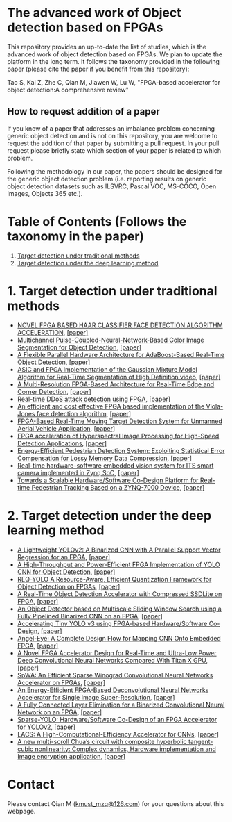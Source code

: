 # The advanced work of Object detection based on FPGAs

This repository provides an up-to-date the list of studies, which is the advanced work of object detection based on FPGAs. We plan to update the platform in the long term. It follows the taxonomy provided in the following paper (please cite the paper if you benefit from this repository):

Tao S, Kai Z, Zhe C, Qian M, Jiawen W, Lu W, "FPGA-based accelerator for object detection:A comprehensive review"

## How to request addition of a paper

If you know of a paper that addresses an imbalance problem concerning generic object detection and is not on this repository, you are welcome to request the addition of that paper by submitting a pull request. In your pull request please briefly state which section of your paper is related to which problem.

Following the methodology in our paper, the papers should be designed for the generic object detection problem (i.e. reporting results on generic object detection datasets such as ILSVRC, Pascal VOC, MS-COCO, Open Images, Objects 365 etc.).

# Table of Contents (Follows the taxonomy in the paper)

1. [Target detection under traditional methods](#1-target-detection-under-traditional-methods)
2. [Target detection under the deep learning method](#2-target-detection-under-the-deep-learning-method)

# 1. Target detection under traditional methods

- [NOVEL FPGA BASED HAAR CLASSIFIER FACE DETECTION ALGORITHM ACCELERATION](https://github.com/vivian13maker/FPGA-based-accelerator-for-object-detection-A-comprehensive-review/blob/main/NOVEL%20FPGA%20BASED%20HAAR%20CLASSIFIER%20FACE%20DETECTION%20ALGORITHM%20ACCELERATION.md#novel-fpga-based-haar-classifier-face-detection-algorithm-acceleration), [[paper]](https://www.researchgate.net/profile/Shih-Lien-Lu/publication/4375375_Novel_FPGA_based_Haar_classifier_face_detection_algorithm_acceleration/links/0fcfd50933e992036b000000/Novel-FPGA-based-Haar-classifier-face-detection-algorithm-acceleration.pdf?origin=publication_detail)
- [Multichannel Pulse-Coupled-Neural-Network-Based Color Image Segmentation for Object Detection](https://github.com/vivian13maker/FPGA-based-accelerator-for-object-detection-A-comprehensive-review/blob/main/Multichannel%20Pulse-Coupled-Neural-Network-Based%20Color%20Image%20Segmentation%20for%20Object%20Detection.md#multichannel-pulse-coupled-neural-network-based-color-image-segmentation-for-object-detection), [[paper]](https://ieeexplore.ieee.org/stamp/stamp.jsp?tp=&arnumber=5991960)
- [A Flexible Parallel Hardware Architecture for AdaBoost-Based Real-Time Object Detection](https://github.com/vivian13maker/FPGA-based-accelerator-for-object-detection-A-comprehensive-review/blob/main/A%20Flexible%20Parallel%20Hardware%20Architecture%20for%20AdaBoost-Based%20Real-Time%20Object%20Detection.md#a-flexible-parallel-hardware-architecture-for-adaboost-based-real-time-object-detection), [[paper]](http://islab.soe.uoguelph.ca/sareibi/TEACHING_dr/ENG6530_RCS_html_dr/outline_W2017/docs/PAPER_REVIEW_dr/2014_dr/GRAD_dr/FPGA_Object_Detection.pdf)
- [ASIC and FPGA Implementation of the Gaussian Mixture Model Algorithm for Real-Time Segmentation of High Definition video](https://github.com/vivian13maker/FPGA-based-accelerator-for-object-detection-A-comprehensive-review/blob/main/ASIC%20and%20FPGA%20Implementation%20of%20the%20Gaussian%20Mixture%20Model%20Algorithm%20for%20Real-Time%20Segmentation%20of%20High%20Definition%20video.md#asic-and-fpga-implementation-of-the-gaussian-mixture-model-algorithm-for-real-time-segmentation-of-high-definition-video), [[paper]](https://ieeexplore.ieee.org/stamp/stamp.jsp?tp=&arnumber=6481463)
- [A Multi-Resolution FPGA-Based Architecture for Real-Time Edge and Corner Detection](https://github.com/vivian13maker/FPGA-based-accelerator-for-object-detection-A-comprehensive-review/blob/main/A%20Multi-Resolution%20FPGA-Based%20Architecture%20for%20Real-Time%20Edge%20and%20Corner%20Detection.md#a-multi-resolution-fpga-based-architecture-for-real-time-edge-and-corner-detection), [[paper]](https://ieeexplore.ieee.org/stamp/stamp.jsp?tp=&arnumber=6532283&tag=1)
- [Real-time DDoS attack detection using FPGA](https://github.com/vivian13maker/FPGA-based-accelerator-for-object-detection-A-comprehensive-review/blob/main/Real-time%20DDoS%20attack%20detection%20using%20FPGA.md#real-time-ddos-attack-detection-using-fpga), [[paper]](https://pdf.sciencedirectassets.com/271515/1-s2.0-S0140366417X00145/1-s2.0-S0140366416306442/main.pdf?X-Amz-Security-Token=IQoJb3JpZ2luX2VjEIv%2F%2F%2F%2F%2F%2F%2F%2F%2F%2FwEaCXVzLWVhc3QtMSJHMEUCIQDroCWGkQN2XzrnwGlmWFagrg%2FRRsU05YF2%2FVUxL1P1hwIgIh2w8AwG%2BTnjOVKUOa9WTeafQZG%2FzWpWHoBASsK6jNIqgwQI1P%2F%2F%2F%2F%2F%2F%2F%2F%2F%2FARAEGgwwNTkwMDM1NDY4NjUiDEDjcyYQxCR6tZrWtCrXA2j%2FQZudCQismE7Xxvc1Z3rL7l1c3wBIj%2BXSlBDaHNjjM%2F0VGzycSbtKXSrXqwaMpxq952ZHEVVV6fc%2BRBALq2uG1cuMHZsDp%2B%2FjvbXYduyH4irAK%2BmOPTSVL9LaWg9RJq0qQg5aEqv1KbBdAsXikVsWS7%2BfY0iWjpPTLD0j%2F4GeYsHQmZdyFBM6x6boxArlQeE0iUuSrJBxhkdWMR6sbuPJQI%2BR462dVjJ2ZfbgCuRey19Zg3sPyAZr0V4Hn%2BwzwyES3oRUDdirTekq%2BEI8mKkazzKLtrLcP2f3lurv37%2F2mEOiCxDRRXx6yqJxQaipllz2dHkp0oEmEb%2FxOxZ%2F1xva5AH92HiET%2FF%2FisU36jF7plkSZUW%2BpHsRgaZsxA%2FPZQap248lZTxUbvt9Mqdwwd2Ab4WDJHPeJnIeM4rf%2Bm4CiZmaugV6Yro%2BO25%2FZqRUURwjoguLjAeKJtLDRfB9QuBGaYokOTI9C0wh8LQoK4hYCYU6r1q1sn4PjPVFGC7laYnjtd9YNVnOkpqcFawGnHLw4G0M2gOMr0buR3KGddiPXkOeLSi7pb3m3HdsyDM%2BIZEo9b%2BCcAx%2F77jNrMsHywKWcPCODpgM6scIauRmhnRAJ%2BodyGfqnjDS5OyJBjqlAfQHx683tsTAPt47PHofPBHAsCvHYCR6mFfbVWombgLQB4zEPVS5c7eGf%2B05MuY87XWqEjmI%2F6x2Qy%2Bs%2BEckVbHBn5nF4DWk9pLb1XilnFXbuzv%2BtR8o9lQxgsKvRzZKa7u26Uzmf9O6nQQ0PLzeNZPyEB9AMnLmFxPp3AxftPsLytIqpvzUd87BHPOkKevKOLmt%2BnmgKiDPxV4%2BdLEvHBtWFBf5CQ%3D%3D&X-Amz-Algorithm=AWS4-HMAC-SHA256&X-Amz-Date=20210910T115637Z&X-Amz-SignedHeaders=host&X-Amz-Expires=300&X-Amz-Credential=ASIAQ3PHCVTY5LL4ONHX%2F20210910%2Fus-east-1%2Fs3%2Faws4_request&X-Amz-Signature=473fd4c0343cd4decf36e9b537261e1b1c7184b40d35e7a256c7cfcc9f5a0dae&hash=5672e07fbb7e7f767e2d43907a2ce5ba3b82ed6298ef94d6f70127df0c44cc0a&host=68042c943591013ac2b2430a89b270f6af2c76d8dfd086a07176afe7c76c2c61&pii=S0140366416306442&tid=spdf-440306f7-5d6b-47a6-a8ba-597231133837&sid=405589e954c7e4489209b4b6469f22e8ab85gxrqa&type=client)
- [An efficient and cost effective FPGA based implementation of the Viola-Jones face detection algorithm](https://github.com/vivian13maker/FPGA-based-accelerator-for-object-detection-A-comprehensive-review/blob/main/An%20efficient%20and%20cost%20effective%20FPGA%20based%20implementation%20of%20the%20Viola-Jones%20face%20detection%20algorithm.md#an-efficient-and-cost-effective-fpga-based-implementation-of-the-viola-jones-face-detection-algorithm), [[paper]](https://pdf.sciencedirectassets.com/314097/1-s2.0-S2468067217X00023/1-s2.0-S2468067216300116/main.pdf?X-Amz-Security-Token=IQoJb3JpZ2luX2VjEIv%2F%2F%2F%2F%2F%2F%2F%2F%2F%2FwEaCXVzLWVhc3QtMSJHMEUCIQDroCWGkQN2XzrnwGlmWFagrg%2FRRsU05YF2%2FVUxL1P1hwIgIh2w8AwG%2BTnjOVKUOa9WTeafQZG%2FzWpWHoBASsK6jNIqgwQI1P%2F%2F%2F%2F%2F%2F%2F%2F%2F%2FARAEGgwwNTkwMDM1NDY4NjUiDEDjcyYQxCR6tZrWtCrXA2j%2FQZudCQismE7Xxvc1Z3rL7l1c3wBIj%2BXSlBDaHNjjM%2F0VGzycSbtKXSrXqwaMpxq952ZHEVVV6fc%2BRBALq2uG1cuMHZsDp%2B%2FjvbXYduyH4irAK%2BmOPTSVL9LaWg9RJq0qQg5aEqv1KbBdAsXikVsWS7%2BfY0iWjpPTLD0j%2F4GeYsHQmZdyFBM6x6boxArlQeE0iUuSrJBxhkdWMR6sbuPJQI%2BR462dVjJ2ZfbgCuRey19Zg3sPyAZr0V4Hn%2BwzwyES3oRUDdirTekq%2BEI8mKkazzKLtrLcP2f3lurv37%2F2mEOiCxDRRXx6yqJxQaipllz2dHkp0oEmEb%2FxOxZ%2F1xva5AH92HiET%2FF%2FisU36jF7plkSZUW%2BpHsRgaZsxA%2FPZQap248lZTxUbvt9Mqdwwd2Ab4WDJHPeJnIeM4rf%2Bm4CiZmaugV6Yro%2BO25%2FZqRUURwjoguLjAeKJtLDRfB9QuBGaYokOTI9C0wh8LQoK4hYCYU6r1q1sn4PjPVFGC7laYnjtd9YNVnOkpqcFawGnHLw4G0M2gOMr0buR3KGddiPXkOeLSi7pb3m3HdsyDM%2BIZEo9b%2BCcAx%2F77jNrMsHywKWcPCODpgM6scIauRmhnRAJ%2BodyGfqnjDS5OyJBjqlAfQHx683tsTAPt47PHofPBHAsCvHYCR6mFfbVWombgLQB4zEPVS5c7eGf%2B05MuY87XWqEjmI%2F6x2Qy%2Bs%2BEckVbHBn5nF4DWk9pLb1XilnFXbuzv%2BtR8o9lQxgsKvRzZKa7u26Uzmf9O6nQQ0PLzeNZPyEB9AMnLmFxPp3AxftPsLytIqpvzUd87BHPOkKevKOLmt%2BnmgKiDPxV4%2BdLEvHBtWFBf5CQ%3D%3D&X-Amz-Algorithm=AWS4-HMAC-SHA256&X-Amz-Date=20210910T120116Z&X-Amz-SignedHeaders=host&X-Amz-Expires=300&X-Amz-Credential=ASIAQ3PHCVTY5LL4ONHX%2F20210910%2Fus-east-1%2Fs3%2Faws4_request&X-Amz-Signature=0875b362da97b104ef03d345a75fb2c4201dbf6e0286ebfd29eaf0ac80b4c008&hash=0c16728afe2ae300224ec939217fe40889d3e90251ac9a58a0489ce2934af946&host=68042c943591013ac2b2430a89b270f6af2c76d8dfd086a07176afe7c76c2c61&pii=S2468067216300116&tid=spdf-72c81ead-0663-4bd5-86dd-591e268a547d&sid=405589e954c7e4489209b4b6469f22e8ab85gxrqa&type=client)
- [FPGA-Based Real-Time Moving Target Detection System for Unmanned Aerial Vehicle Application](https://github.com/vivian13maker/FPGA-based-accelerator-for-object-detection-A-comprehensive-review/blob/main/FPGA-Based%20Real-Time%20Moving%20Target%20Detection%20System%20for%20Unmanned%20Aerial%20Vehicle%20Application.md#fpga-based-real-time-moving-target-detection-system-for-unmanned-aerial-vehicle-application), [[paper]](https://downloads.hindawi.com/journals/ijrc/2016/8457908.pdf)
- [FPGA acceleration of Hyperspectral Image Processing for High-Speed Detection Applications](https://github.com/vivian13maker/FPGA-based-accelerator-for-object-detection-A-comprehensive-review/blob/main/FPGA%20acceleration%20of%20Hyperspectral%20Image%20Processing%20for%20High-Speed%20Detection%20Applications.md#fpga-acceleration-of-hyperspectral-image-processing-for-high-speed-detection-applications), [[paper]](https://ieeexplore.ieee.org/stamp/stamp.jsp?tp=&arnumber=8050773)
- [Energy-Efficient Pedestrian Detection System: Exploiting Statistical Error Compensation for Lossy Memory Data Compression](https://github.com/vivian13maker/FPGA-based-accelerator-for-object-detection-A-comprehensive-review/blob/main/Energy-Efficient%20Pedestrian%20Detection%20System%20Exploiting%20Statistical%20Error%20Compensation%20for%20Lossy%20Memory%20Data%20Compression.md#energy-efficient-pedestrian-detection-system-exploiting-statistical-error-compensation-for-lossy-memory-data-compression), [[paper]](https://ieeexplore.ieee.org/stamp/stamp.jsp?tp=&arnumber=8310932)
- [Real-time hardware–software embedded vision system for ITS smart camera implemented in Zynq SoC](https://github.com/vivian13maker/FPGA-based-accelerator-for-object-detection-A-comprehensive-review/blob/main/Real-time%20hardware%E2%80%93software%20embedded%20vision%20system%20for%20ITS%20smart%20camera%20implemented%20in%20Zynq%20SoC.md#real-time-hardwaresoftware-embedded-vision-system-for-its-smart-camera-implemented-in-zynq-soc), [[paper]](https://link.springer.com/content/pdf/10.1007/s11554-016-0588-9.pdf)
- [Towards a Scalable Hardware/Software Co-Design Platform for Real-time Pedestrian Tracking Based on a ZYNQ-7000 Device](https://github.com/vivian13maker/FPGA-based-accelerator-for-object-detection-A-comprehensive-review/blob/main/Towards%20a%20Scalable%20HardwareSoftware%20Co-Design%20Platform%20for%20Real-time%20Pedestrian%20Tracking%20Based%20on%20a%20ZYNQ-7000%20Device.md#towards-a-scalable-hardwaresoftware-co-design-platform-for-real-time-pedestrian-tracking-based-on-a-zynq-7000-device), [[paper]](https://ieeexplore.ieee.org/stamp/stamp.jsp?tp=&arnumber=8307853)

# 2. Target detection under the deep learning method

- [A Lightweight YOLOv2: A Binarized CNN with A Parallel Support Vector Regression for an FPGA](https://github.com/vivian13maker/FPGA-based-accelerator-for-object-detection-A-comprehensive-review/blob/main/A%20Lightweight%20YOLOv2%20A%20Binarized%20CNN%20with%20A%20Parallel%20Support%20Vector%20Regression%20for%20an%20FPGA.md#a-lightweight-yolov2-a-binarized-cnn-with-a-parallel-support-vector-regression-for-an-fpga), [[paper]](https://dl.acm.org/doi/pdf/10.1145/3174243.3174266)
- [A High-Throughput and Power-Efficient FPGA Implementation of YOLO CNN for Object Detection](https://github.com/vivian13maker/FPGA-based-accelerator-for-object-detection-A-comprehensive-review/blob/main/A%20High-Throughput%20and%20Power-Efficient%20FPGA%20Implementation%20of%20YOLO%20CNN%20for%20Object%20Detection.md#a-high-throughput-and-power-efficient-fpga-implementation-of-yolo-cnn-for-object-detection), [[paper]](https://ieeexplore.ieee.org/stamp/stamp.jsp?tp=&arnumber=8678682)
- [REQ-YOLO A Resource-Aware, Efficient Quantization Framework for Object Detection on FPGAs](https://github.com/vivian13maker/FPGA-based-accelerator-for-object-detection-A-comprehensive-review/blob/main/REQ-YOLO%20A%20Resource-Aware,%20Efficient%20Quantization%20Framework%20for%20Object%20Detection%20on%20FPGAs.md#req-yolo-a-resource-aware-efficient-quantization-framework-for-object-detection-on-fpgas), [[paper]](https://arxiv.org/pdf/1909.13396.pdf)
- [A Real-Time Object Detection Accelerator with Compressed SSDLite on FPGA](https://github.com/vivian13maker/FPGA-based-accelerator-for-object-detection-A-comprehensive-review/blob/main/A%20Real-Time%20Object%20Detection%20Accelerator%20with%20Compressed%20SSDLite%20on%20FPGA.md#a-real-time-object-detection-accelerator-with-compressed-ssdlite-on-fpga), [[paper]](https://ieeexplore.ieee.org/stamp/stamp.jsp?tp=&arnumber=8742299)
- [An Object Detector based on Multiscale Sliding Window Search using a Fully Pipelined Binarized CNN on an FPGA](https://github.com/vivian13maker/FPGA-based-accelerator-for-object-detection-A-comprehensive-review/blob/main/An%20Object%20Detector%20based%20on%20Multiscale%20Sliding%20Window%20Search%20using%20a%20Fully%20Pipelined%20Binarized%20CNN%20on%20an%20FPGA.md#an-object-detector-based-on-multiscale-sliding-window-search-using-a-fully-pipelined-binarized-cnn-on-an-fpga), [[paper]](https://ieeexplore.ieee.org/stamp/stamp.jsp?tp=&arnumber=8280135)
- [Accelerating Tiny YOLO v3 using FPGA-based Hardware/Software Co-Design](https://github.com/vivian13maker/FPGA-based-accelerator-for-object-detection-A-comprehensive-review/blob/main/Accelerating%20Tiny%20YOLO%20v3%20using%20FPGA-based%20HardwareSoftware%20Co-Design.md#accelerating-tiny-yolo-v3-using-fpga-based-hardwaresoftware-co-design), [[paper]](https://ieeexplore.ieee.org/stamp/stamp.jsp?tp=&arnumber=9180843)
- [Angel-Eye: A Complete Design Flow for Mapping CNN Onto Embedded FPGA](https://github.com/vivian13maker/FPGA-based-accelerator-for-object-detection-A-comprehensive-review/blob/main/Angel-Eye%20A%20Complete%20Design%20Flow%20for%20Mapping%20CNN%20Onto%20Embedded%20FPGA.md#angel-eye-a-complete-design-flow-for-mapping-cnn-onto-embedded-fpga), [[paper]](https://ieeexplore.ieee.org/stamp/stamp.jsp?tp=&arnumber=7930521)
- [A Novel FPGA Accelerator Design for Real-Time and Ultra-Low Power Deep Convolutional Neural Networks Compared With Titan X GPU](https://github.com/vivian13maker/FPGA-based-accelerator-for-object-detection-A-comprehensive-review/blob/main/A%20Novel%20FPGA%20Accelerator%20Design%20for%20Real-Time%20and%20Ultra-Low%20Power%20Deep%20Convolutional%20Neural%20Networks%20Compared%20With%20Titan.md#a-novel-fpga-accelerator-design-for-real-time-and-ultra-low-power-deep-convolutional-neural-networks-compared-with-titan-x-gpu), [[paper]](https://ieeexplore.ieee.org/stamp/stamp.jsp?tp=&arnumber=9108269)
- [SpWA: An Efficient Sparse Winograd Convolutional Neural Networks Accelerator on FPGAs](https://github.com/vivian13maker/FPGA-based-accelerator-for-object-detection-A-comprehensive-review/blob/main/SpWA%20An%20Efficient%20Sparse%20Winograd%20Convolutional%20Neural%20Networks%20Accelerator%20on%20FPGAs.md#spwa-an-efficient-sparse-winograd-convolutional-neural-networks-accelerator-on-fpgas), [[paper]](https://ieeexplore.ieee.org/stamp/stamp.jsp?tp=&arnumber=8465842)
- [An Energy-Efficient FPGA-Based Deconvolutional Neural Networks Accelerator for Single Image Super-Resolution](https://github.com/vivian13maker/FPGA-based-accelerator-for-object-detection-A-comprehensive-review/blob/main/An%20Energy-Efficient%20FPGA-Based%20Deconvolutional%20Neural%20Networks%20Accelerator%20for%20Single%20Image%20Super-Resolution.md#an-energy-efficient-fpga-based-deconvolutional-neural-networks-accelerator-for-single-image-super-resolution), [[paper]](https://ieeexplore.ieee.org/stamp/stamp.jsp?tp=&arnumber=8584497)
- [A Fully Connected Layer Elimination for a Binarized Convolutional Neural Network on an FPGA](https://github.com/vivian13maker/FPGA-based-accelerator-for-object-detection-A-comprehensive-review/blob/main/A%20Fully%20Connected%20Layer%20Elimination%20for%20a%20Binarized%20Convolutional%20Neural%20Network%20on%20an%20FPGA.md#a-fully-connected-layer-elimination-for-a-binarized-convolutional-neural-network-on-an-fpga), [[paper]](https://ieeexplore.ieee.org/stamp/stamp.jsp?tp=&arnumber=8056771)
- [Sparse-YOLO: Hardware/Software Co-Design of an FPGA Accelerator for YOLOv2](https://github.com/vivian13maker/FPGA-based-accelerator-for-object-detection-A-comprehensive-review/blob/main/Sparse-YOLO%20HardwareSoftware%20Co-Design%20of%20an%20FPGA%20Accelerator%20for%20YOLOv2.md#sparse-yolo-hardwaresoftware-co-design-of-an-fpga-accelerator-for-yolov2), [[paper]](https://ieeexplore.ieee.org/stamp/stamp.jsp?tp=&arnumber=9122495)
- [LACS: A High-Computational-Efficiency Accelerator for CNNs](https://github.com/vivian13maker/FPGA-based-accelerator-for-object-detection-A-comprehensive-review/blob/main/LACS%20A%20High-Computational-Efficiency%20Accelerator%20for%20CNNs.md#lacs-a-high-computational-efficiency-accelerator-for-cnns), [[paper]](https://ieeexplore.ieee.org/stamp/stamp.jsp?tp=&arnumber=8944026)
-  [A new multi-scroll Chua’s circuit with composite hyperbolic tangent-cubic nonlinearity: Complex dynamics, Hardware implementation and Image encryption application](https://github.com/vivian13maker/The-advanced-work-of-Object-detection-based-on-FPGAs/blob/main/A%20new%20multi-scroll%20Chua%E2%80%99s%20circuit%20with%20composite%20hyperbolic%20tangent-cubic%20nonlinearity%20Complex%20dynamics,%20Hardware%20implementation%20and%20Image%20encryption%20application.md#a-new-multi-scroll-chuas-circuit-with-composite-hyperbolic-tangent-cubic-nonlinearity-complex-dynamics-hardware-implementation-and-image-encryption-application), [[paper]](https://pdf.sciencedirectassets.com/271564/1-s2.0-S0167926021X00053/1-s2.0-S0167926021000663/main.pdf?X-Amz-Security-Token=IQoJb3JpZ2luX2VjEND%2F%2F%2F%2F%2F%2F%2F%2F%2F%2FwEaCXVzLWVhc3QtMSJGMEQCIE1bQYOg3pSoHqLtD48kWquidqO38VJaXQTJ7WCKAQLfAiBZoQqT5UiHP5f2KjtCs4GwhiLL5hF70NAHMu%2F0uqMYcCr6AwgpEAQaDDA1OTAwMzU0Njg2NSIMw7Ku6SH652rOrncgKtcD3D0jWzOUb6JKizZGxrl4wWM2hmPvrG0walYW%2B0sDrUcVn00%2BA3TdQTzPCkXYEUhXVdHLERdyuxsDdMRemab85qsDiDIkm8aehXmkTFxcykz8%2FbVRtVaTjwvwO%2BKp17WwyltEmOJByzyJsduhz0Vj5kbKLPkKnhroz5JFLgL%2BZtGmuzBJa%2FpPhOOJeFU%2BsEuB2%2BCqzH%2ByBpbByBwt2NuDPM2lPRGL3p3qlHez%2FAPfSz6JfOA%2FacMMPUsXvmrqvf1a%2FUzpO7KZ5eeKSa9TfKs2b5R28B22ZAbiixnLhiSqkj5sh8iiWjvYWbmBdq674QQsH6g9zYaA3XekS2HejvZc%2B0FMy1CfYYO7ZlwQvG%2FYxKluXLRw8D6wbt%2BX3YVZiIbHEgvXuVnX4O6FLsBHpIZ8J9WHpuu3095VfyKvZurNE53bi1pe%2BSKblaRSaKFS4UTnlD0N8xTpACPOU1CWSTicleJ0FGsUL17oM9UI%2BWfb3CVJ6kVgjc3gIScsNFqkE85faVB8BQ6NoVOWgtt4smTbjh2i%2B7iLhOOOAZyzvO5UvQcc5qB8mKoojxL7BdVEvJDkoPepxx4qZcs3so8OooNdjeY7nEJkrvgh2YuzD1gvMHxGKxe19zX9MJ%2F5%2B4kGOqYBg4OihqH7eTYUuV1yU6Jt1SFlLLU2PxEdgjn5C05gBorOAptvho06s75ERVywTZClVZIn9sN80xY4kOIyDlCB016zPKjNeg52YUX0%2FY2mLeB0wIeOLhR55OYnyAJO8VJFX9AfrJGTt2lZaSMulcSY6mfTNkNpmQVIS%2FQo30Y6FOtnfTknp5ySaRXiBcm9%2BB%2BClz5YHCEpbGjVK4eAzbDyRI%2BpojG%2Biw%3D%3D&X-Amz-Algorithm=AWS4-HMAC-SHA256&X-Amz-Date=20210913T082743Z&X-Amz-SignedHeaders=host&X-Amz-Expires=300&X-Amz-Credential=ASIAQ3PHCVTY4XKDDPD2%2F20210913%2Fus-east-1%2Fs3%2Faws4_request&X-Amz-Signature=e034451a30e06d3270f0250b2ae88f97da8a7ec8bfb9a2e6aefb4bd63040626c&hash=13fc90554702d2d3b13243455651ee96d845f8296c6e889535be3bec348d1e04&host=68042c943591013ac2b2430a89b270f6af2c76d8dfd086a07176afe7c76c2c61&pii=S0167926021000663&tid=spdf-a95e6683-4e34-41f0-9482-d2322b9b128a&sid=4ef55cda9b05b847cf-bb08-cd7b5e0df765gxrqa&type=client
)

# Contact
Please contact Qian M (kmust_mzq@126.com) for your questions about this webpage.
